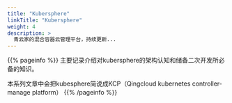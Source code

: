 ```yaml
---
title: "Kubersphere"
linkTitle: "Kubersphere"
weight: 4
description: >
  青云家的混合容器云管理平台，持续更新... 
---
```


{{% pageinfo %}}
主要记录介绍对kubersphere的架构认知和储备二次开发所必备的知识。

本系列文章中会把kubesphere简说成KCP（Qingcloud kubernetes controller-manage platform）
{{% /pageinfo %}}


